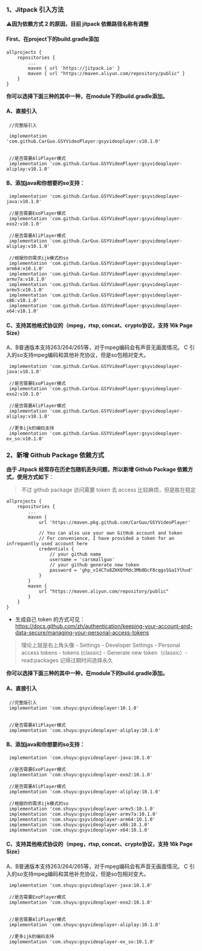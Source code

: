 
### 1、Jitpack 引入方法

⚠️**因为依赖方式 2 的原因，目前 jitpack 依赖路径名称有调整**

#### First、在project下的build.gradle添加

```
allprojects {
    repositories {
		...
        maven { url 'https://jitpack.io' }
        maven { url "https://maven.aliyun.com/repository/public" }
    }
}
```

**你可以选择下面三种的其中一种，在module下的build.gradle添加。**


#### A、直接引入
```
 //完整版引入

 implementation 'com.github.CarGuo.GSYVideoPlayer:gsyvideoplayer:v10.1.0'


 //是否需要AliPlayer模式
 implementation 'com.github.CarGuo.GSYVideoPlayer:gsyvideoplayer-aliplay:v10.1.0'
```

#### B、添加java和你想要的so支持：

```
 implementation 'com.github.CarGuo.GSYVideoPlayer:gsyvideoplayer-java:v10.1.0'

 //是否需要ExoPlayer模式
 implementation 'com.github.CarGuo.GSYVideoPlayer:gsyvideoplayer-exo2:v10.1.0'

 //是否需要AliPlayer模式
 implementation 'com.github.CarGuo.GSYVideoPlayer:gsyvideoplayer-aliplay:v10.1.0'

 //根据你的需求ijk模式的so
 implementation 'com.github.CarGuo.GSYVideoPlayer:gsyvideoplayer-arm64:v10.1.0'
 implementation 'com.github.CarGuo.GSYVideoPlayer:gsyvideoplayer-armv7a:v10.1.0'
 implementation 'com.github.CarGuo.GSYVideoPlayer:gsyvideoplayer-armv5:v10.1.0'
 implementation 'com.github.CarGuo.GSYVideoPlayer:gsyvideoplayer-x86:v10.1.0'
 implementation 'com.github.CarGuo.GSYVideoPlayer:gsyvideoplayer-x64:v10.1.0'
```

#### C、支持其他格式协议的（mpeg，rtsp, concat、crypto协议，支持 16k Page Size）

A、B普通版本支持263/264/265等，对于mpeg编码会有声音无画面情况。
C 引入的so支持mpeg编码和其他补充协议，但是so包相对变大。

```
 implementation 'com.github.CarGuo.GSYVideoPlayer:gsyvideoplayer-java:v10.1.0'

 //是否需要ExoPlayer模式
 implementation 'com.github.CarGuo.GSYVideoPlayer:gsyvideoplayer-exo2:v10.1.0'

 //是否需要AliPlayer模式
 implementation 'com.github.CarGuo.GSYVideoPlayer:gsyvideoplayer-aliplay:v10.1.0'

 //更多ijk的编码支持
 implementation 'com.github.CarGuo.GSYVideoPlayer:gsyvideoplayer-ex_so:v10.1.0'

```


### 2、新增 Github Package 依赖方式

**由于 Jitpack 经常存在历史包随机丢失问题，所以新增 Github Package 依赖方式，使用方式如下**：

> 不过 github package 访问需要 token 去 access 比较麻烦，但是胜在稳定


```
allprojects {
    repositories {
		...
        maven {
            url 'https://maven.pkg.github.com/CarGuo/GSYVideoPlayer'

            // You can also use your own GitHub account and token
            // For convenience, I have provided a token for an infrequently used account here
            credentials {
                // your github name
                username = 'carsmallguo'
                // your github generate new token
                password = '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'
            }
        }
        maven {
            url "https://maven.aliyun.com/repository/public"
        }
    }
}
```
- 生成自己 token 的方式可见：https://docs.github.com/zh/authentication/keeping-your-account-and-data-secure/managing-your-personal-access-tokens

> 理论上就是右上角头像 - Settings - Developer Settings - Personal access tokens -  tokens (classic) -  Generate new token（classic）- read:packages
> 记得过期时间选择永久

**你可以选择下面三种的其中一种，在module下的build.gradle添加。**

#### A、直接引入
```
 //完整版引入
 implementation 'com.shuyu:gsyvideoplayer:10.1.0'


 //是否需要AliPlayer模式
 implementation 'com.shuyu:gsyvideoplayer-aliplay:10.1.0'
```

#### B、添加java和你想要的so支持：

```
 implementation 'com.shuyu:gsyvideoplayer-java:10.1.0'

 //是否需要ExoPlayer模式
 implementation 'com.shuyu:gsyvideoplayer-exo2:10.1.0'

 //是否需要AliPlayer模式
 implementation 'com.shuyu:gsyvideoplayer-aliplay:10.1.0'

 //根据你的需求ijk模式的so
 implementation 'com.shuyu:gsyvideoplayer-armv5:10.1.0'
 implementation 'com.shuyu:gsyvideoplayer-armv7a:10.1.0'
 implementation 'com.shuyu:gsyvideoplayer-arm64:10.1.0'
 implementation 'com.shuyu:gsyvideoplayer-x86:10.1.0'
 implementation 'com.shuyu:gsyvideoplayer-x64:10.1.0'
```

#### C、支持其他格式协议的（mpeg，rtsp, concat、crypto协议，支持 16k Page Size）

A、B普通版本支持263/264/265等，对于mpeg编码会有声音无画面情况。
C 引入的so支持mpeg编码和其他补充协议，但是so包相对变大。

```
 implementation 'com.shuyu:gsyvideoplayer-java:10.1.0'

 //是否需要ExoPlayer模式
 implementation 'com.shuyu:gsyvideoplayer-exo2:10.1.0'


 //是否需要AliPlayer模式
 implementation 'com.shuyu:gsyvideoplayer-aliplay:10.1.0'

 //更多ijk的编码支持
 implementation 'com.shuyu:gsyvideoplayer-ex_so:10.1.0'

```
